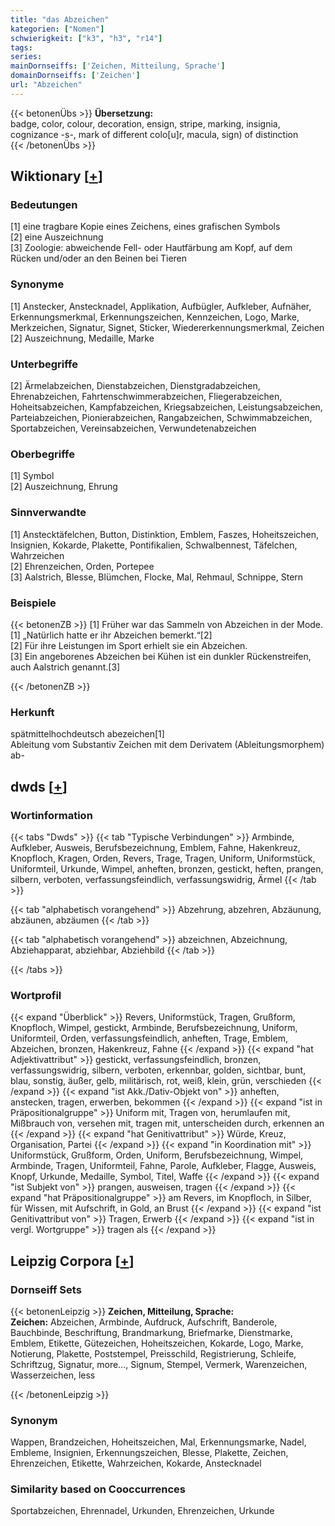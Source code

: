 ```yaml
---
title: "das Abzeichen"
kategorien: ["Nomen"]
schwierigkeit: ["k3", "h3", "r14"]
tags:
series:
mainDornseiffs: ['Zeichen, Mitteilung, Sprache']
domainDornseiffs: ['Zeichen']
url: "Abzeichen"
---
```


{{< betonenÜbs >}}
**Übersetzung:**  
badge, color, colour, decoration, ensign, stripe, marking, insignia, cognizance -s-, mark of different colo[u]r, macula, sign) of distinction  
{{< /betonenÜbs >}}

## Wiktionary [[+](https://de.wiktionary.org/wiki/Abzeichen)]

### Bedeutungen
[1] eine tragbare Kopie eines Zeichens, eines grafischen Symbols  
[2] eine Auszeichnung  
[3] Zoologie: abweichende Fell- oder Hautfärbung am Kopf, auf dem Rücken und/oder an den Beinen bei Tieren  

### Synonyme
[1] Anstecker, Anstecknadel, Applikation, Aufbügler, Aufkleber, Aufnäher, Erkennungsmerkmal, Erkennungszeichen, Kennzeichen, Logo, Marke, Merkzeichen, Signatur, Signet, Sticker, Wiedererkennungsmerkmal, Zeichen  
[2] Auszeichnung, Medaille, Marke  

### Unterbegriffe
[2] Ärmelabzeichen, Dienstabzeichen, Dienstgradabzeichen, Ehrenabzeichen, Fahrtenschwimmerabzeichen, Fliegerabzeichen, Hoheitsabzeichen, Kampfabzeichen, Kriegsabzeichen, Leistungsabzeichen, Parteiabzeichen, Pionierabzeichen, Rangabzeichen, Schwimmabzeichen, Sportabzeichen, Vereinsabzeichen, Verwundetenabzeichen  

### Oberbegriffe
[1] Symbol  
[2] Auszeichnung, Ehrung  

### Sinnverwandte
[1] Anstecktäfelchen, Button, Distinktion, Emblem, Faszes, Hoheitszeichen, Insignien, Kokarde, Plakette, Pontifikalien, Schwalbennest, Täfelchen, Wahrzeichen  
[2] Ehrenzeichen, Orden, Portepee  
[3] Aalstrich, Blesse, Blümchen, Flocke, Mal, Rehmaul, Schnippe, Stern  

### Beispiele
{{< betonenZB >}}
[1] Früher war das Sammeln von Abzeichen in der Mode.  
[1] „Natürlich hatte er ihr Abzeichen bemerkt.“[2]  
[2] Für ihre Leistungen im Sport erhielt sie ein Abzeichen.  
[3] Ein angeborenes Abzeichen bei Kühen ist ein dunkler Rückenstreifen, auch Aalstrich genannt.[3]  

{{< /betonenZB >}}
### Herkunft
spätmittelhochdeutsch abezeichen[1]  
Ableitung vom Substantiv Zeichen mit dem Derivatem (Ableitungsmorphem) ab-  



## dwds [[+](https://www.dwds.de/wb/Abzeichen)]

### Wortinformation
{{< tabs "Dwds" >}}
{{< tab "Typische Verbindungen" >}}
Armbinde, Aufkleber, Ausweis, Berufsbezeichnung, Emblem, Fahne, Hakenkreuz, Knopfloch, Kragen, Orden, Revers, Trage, Tragen, Uniform, Uniformstück, Uniformteil, Urkunde, Wimpel, anheften, bronzen, gestickt, heften, prangen, silbern, verboten, verfassungsfeindlich, verfassungswidrig, Ärmel
{{< /tab >}}

{{< tab "alphabetisch vorangehend" >}}
Abzehrung, abzehren, Abzäunung, abzäunen, abzäumen
{{< /tab >}}

{{< tab "alphabetisch vorangehend" >}}
abzeichnen, Abzeichnung, Abziehapparat, abziehbar, Abziehbild
{{< /tab >}}

{{< /tabs >}}

### Wortprofil
{{< expand "Überblick" >}} Revers, Uniformstück, Tragen, Grußform, Knopfloch, Wimpel, gestickt, Armbinde, Berufsbezeichnung, Uniform, Uniformteil, Orden, verfassungsfeindlich, anheften, Trage, Emblem, Abzeichen, bronzen, Hakenkreuz, Fahne {{< /expand >}}
{{< expand "hat Adjektivattribut" >}} gestickt, verfassungsfeindlich, bronzen, verfassungswidrig, silbern, verboten, erkennbar, golden, sichtbar, bunt, blau, sonstig, äußer, gelb, militärisch, rot, weiß, klein, grün, verschieden {{< /expand >}}
{{< expand "ist Akk./Dativ-Objekt von" >}} anheften, anstecken, tragen, erwerben, bekommen {{< /expand >}}
{{< expand "ist in Präpositionalgruppe" >}} Uniform mit, Tragen von, herumlaufen mit, Mißbrauch von, versehen mit, tragen mit, unterscheiden durch, erkennen an {{< /expand >}}
{{< expand "hat Genitivattribut" >}} Würde, Kreuz, Organisation, Partei {{< /expand >}}
{{< expand "in Koordination mit" >}} Uniformstück, Grußform, Orden, Uniform, Berufsbezeichnung, Wimpel, Armbinde, Tragen, Uniformteil, Fahne, Parole, Aufkleber, Flagge, Ausweis, Knopf, Urkunde, Medaille, Symbol, Titel, Waffe {{< /expand >}}
{{< expand "ist Subjekt von" >}} prangen, ausweisen, tragen {{< /expand >}}
{{< expand "hat Präpositionalgruppe" >}} am Revers, im Knopfloch, in Silber, für Wissen, mit Aufschrift, in Gold, an Brust {{< /expand >}}
{{< expand "ist Genitivattribut von" >}} Tragen, Erwerb {{< /expand >}}
{{< expand "ist in vergl. Wortgruppe" >}} tragen als {{< /expand >}}

## Leipzig Corpora [[+](https://corpora.uni-leipzig.de/en/res?word=Abzeichen&corpusId=deu_newscrawl-public_2018)]

### Dornseiff Sets
{{< betonenLeipzig >}}
**Zeichen, Mitteilung, Sprache:**  
**Zeichen:** Abzeichen, Armbinde, Aufdruck, Aufschrift, Banderole, Bauchbinde, Beschriftung, Brandmarkung, Briefmarke, Dienstmarke, Emblem, Etikette, Gütezeichen, Hoheitszeichen, Kokarde, Logo, Marke, Notierung, Plakette, Poststempel, Preisschild, Registrierung, Schleife, Schriftzug, Signatur, more..., Signum, Stempel, Vermerk, Warenzeichen, Wasserzeichen, less  

{{< /betonenLeipzig >}}

### Synonym
Wappen, Brandzeichen, Hoheitszeichen, Mal, Erkennungsmarke, Nadel, Embleme, Insignien, Erkennungszeichen, Blesse, Plakette, Zeichen, Ehrenzeichen, Etikette, Wahrzeichen, Kokarde, Anstecknadel


### Similarity based on Cooccurrences
Sportabzeichen, Ehrennadel, Urkunden, Ehrenzeichen, Urkunde

